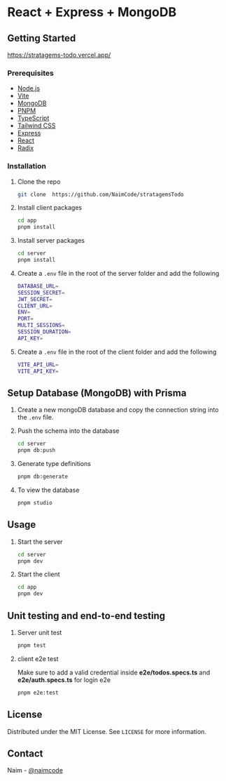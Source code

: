 # React + Express + MongoDB

## Getting Started

https://stratagems-todo.vercel.app/

### Prerequisites

- [Node.js](https://nodejs.org/en/)
- [Vite](https://vitejs.dev/)
- [MongoDB](https://www.mysql.com/)
- [PNPM](https://pnpm.js.org/)
- [TypeScript](https://www.typescriptlang.org/)
- [Tailwind CSS](https://tailwindcss.com/)
- [Express](https://expressjs.com/)
- [React](https://reactjs.org/)
- [Radix](https://www.radix-ui.com/)

### Installation

1. Clone the repo

   ```sh
   git clone  https://github.com/NaimCode/stratagemsTodo
   ```

2. Install client packages

   ```sh
   cd app
   pnpm install
   ```

3. Install server packages

   ```sh
   cd server
   pnpm install
   ```

4. Create a `.env` file in the root of the server folder and add the following

   ```sh
   DATABASE_URL= 
   SESSION_SECRET=
   JWT_SECRET=
   CLIENT_URL=
   ENV=
   PORT=
   MULTI_SESSIONS=
   SESSION_DURATION=
   API_KEY=
   ```

5. Create a `.env` file in the root of the client folder and add the following

   ```sh
   VITE_API_URL=
   VITE_API_KEY=
   ```

## Setup Database (MongoDB) with Prisma

1. Create a new mongoDB database and copy the connection string into the `.env` file.

2. Push the schema into the database

   ```sh
   cd server
   pnpm db:push
   ```

3. Generate type definitions

   ```sh
   pnpm db:generate
   ```

4. To view the database

   ```sh
   pnpm studio
   ```

## Usage

1. Start the server

   ```sh
   cd server
   pnpm dev
   ```

2. Start the client

   ```sh
   cd app
   pnpm dev
   ```
   
## Unit testing and end-to-end testing

1. Server unit test

   ```sh
   pnpm test
   ```

2. client e2e test

   Make sure to add a valid credential inside **e2e/todos.specs.ts** and **e2e/auth.specs.ts** for login e2e
   ```sh
   pnpm e2e:test
   ```

## License

Distributed under the MIT License. See `LICENSE` for more information.

## Contact

Naim - [@naimcode](https://github.com/NaimCode)
